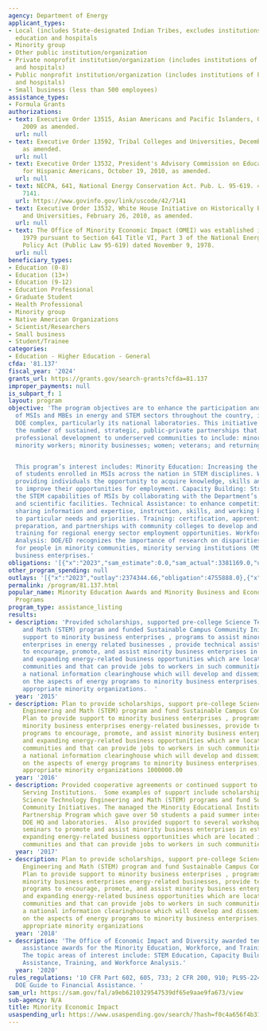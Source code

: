 ```yaml
---
agency: Department of Energy
applicant_types:
- Local (includes State-designated Indian Tribes, excludes institutions of higher
  education and hospitals
- Minority group
- Other public institution/organization
- Private nonprofit institution/organization (includes institutions of higher education
  and hospitals)
- Public nonprofit institution/organization (includes institutions of higher education
  and hospitals)
- Small business (less than 500 employees)
assistance_types:
- Formula Grants
authorizations:
- text: Executive Order 13515, Asian Americans and Pacific Islanders, October 14,
    2009 as amended.
  url: null
- text: Executive Order 13592, Tribal Colleges and Universities, December 8, 2011
    as amended.
  url: null
- text: Executive Order 13532, President's Advisory Commission on Educational Excellence
    for Hispanic Americans, October 19, 2010, as amended.
  url: null
- text: NECPA, 641, National Energy Conservation Act. Pub. L. 95-619. 42 U.S.C. &sect;
    7141.
  url: https://www.govinfo.gov/link/uscode/42/7141
- text: Executive Order 13532, White House Initiative on Historically Black Colleges
    and Universities, February 26, 2010, as amended.
  url: null
- text: The Office of Minority Economic Impact (OMEI) was established in Fiscal Year
    1979 pursuant to Section 641 Title VI, Part 3 of the National Energy Conservation
    Policy Act (Public Law 95-619) dated November 9, 1978.
  url: null
beneficiary_types:
- Education (0-8)
- Education (13+)
- Education (9-12)
- Education Professional
- Graduate Student
- Health Professional
- Minority group
- Native American Organizations
- Scientist/Researchers
- Small business
- Student/Trainee
categories:
- Education - Higher Education - General
cfda: '81.137'
fiscal_year: '2024'
grants_url: https://grants.gov/search-grants?cfda=81.137
improper_payments: null
is_subpart_f: 1
layout: program
objective: 'The program objectives are to enhance the participation and sustainability
  of MSIs and MBEs in energy and STEM sectors throughout the country, including the
  DOE complex, particularly its national laboratories. This initiative is to increase
  the number of sustained, strategic, public-private partnerships that will provide
  professional development to underserved communities to include: minority students;
  minority workers; minority businesses; women; veterans; and returning citizens.


  This program’s interest includes: Minority Education: Increasing the participation
  of students enrolled in MSIs across the nation in STEM disciplines. Workforce Development:
  providing individuals the opportunity to acquire knowledge, skills and training
  to improve their opportunities for employment. Capacity Building: Strengthening
  the STEM capabilities of MSIs by collaborating with the Department’s national laboratories
  and scientific facilities. Technical Assistance: to enhance competitiveness through
  sharing information and expertise, instruction, skills, and working knowledge relative
  to particular needs and priorities. Training: certification, apprenticeship, placement
  preparation, and partnerships with community colleges to develop and deliver targeted
  training for regional energy sector employment opportunities. Workforce/Pipeline
  Analysis: DOE/ED recognizes the importance of research on disparities and opportunities
  for people in minority communities, minority serving institutions (MSIs), and minority
  business enterprises.'
obligations: '[{"x":"2023","sam_estimate":0.0,"sam_actual":3381169.0,"usa_spending_actual":3381169.33},{"x":"2024","sam_estimate":0.0,"sam_actual":26635698.0,"usa_spending_actual":26635698.29},{"x":"2025","sam_estimate":0.0,"sam_actual":3750000.0,"usa_spending_actual":3141217.0}]'
other_program_spending: null
outlays: '[{"x":"2023","outlay":2374344.66,"obligation":4755888.0},{"x":"2024","outlay":1245559.06,"obligation":24861894.0},{"x":"2025","outlay":0.0,"obligation":3141217.0}]'
permalink: /program/81.137.html
popular_name: Minority Education Awards and Minority Business and Economic Development
  Programs
program_type: assistance_listing
results:
- description: 'Provided scholarships, supported pre-college Science Technology Engineering
    and Math (STEM) program and funded Sustainable Campus Community Initiative. Provided
    support to minority business enterprises , programs to assist minority business
    enterprises in energy related businesses , provide technical assistance programs
    to encourage, promote, and assist minority business enterprises in establishing
    and expanding energy-related business opportunities which are located in minority
    communities and that can provide jobs to workers in such communities, provide
    a national information clearinghouse which will develop and disseminate information
    on the aspects of energy programs to minority business enterprises, and other
    appropriate minority organizations.  '
  year: '2015'
- description: Plan to provide scholarships, support pre-college Science Technology
    Engineering and Math (STEM) program and fund Sustainable Campus Community Initiative.
    Plan to provide support to minority business enterprises , programs to assist
    minority business enterprises energy-related businesses, provide technical assistance
    programs to encourage, promote, and assist minority business enterprises in establishing
    and expanding energy-related business opportunities which are located in minority
    communities and that can provide jobs to workers in such communities, provide
    a national information clearinghouse which will develop and disseminate information
    on the aspects of energy programs to minority business enterprises, and other
    appropriate minority organizations 1000000.00
  year: '2016'
- description: Provided cooperative agreements or continued support to 12 Minority
    Serving Institutions.  Some examples of support include scholarships, pre-college
    Science Technology Engineering and Math (STEM) programs and fund Sustainable Campus
    Community Initiatives. The managed the Minority Educational Institution Student
    Partnership Program which gave over 50 students a paid summer internship with
    DOE HQ and laboratories.  Also provided support to several workshops and educational
    seminars to promote and assist minority business enterprises in establishing and
    expanding energy-related business opportunities which are located in minority
    communities and that can provide jobs to workers in such communities
  year: '2017'
- description: Plan to provide scholarships, support pre-college Science Technology
    Engineering and Math (STEM) program and fund Sustainable Campus Community Initiative.
    Plan to provide support to minority business enterprises , programs to assist
    minority business enterprises energy-related businesses, provide technical assistance
    programs to encourage, promote, and assist minority business enterprises in establishing
    and expanding energy-related business opportunities which are located in minority
    communities and that can provide jobs to workers in such communities, provide
    a national information clearinghouse which will develop and disseminate information
    on the aspects of energy programs to minority business enterprises, and other
    appropriate minority organizations
  year: '2018'
- description: 'The Office of Economic Impact and Diversity awarded ten new financial
    assistance awards for the Minority Education, Workforce, and Training (MEWT) Program.
    The topic areas of interest include: STEM Education, Capacity Building, Technical
    Assistance, Training, and Workforce Analysis.'
  year: '2020'
rules_regulations: '10 CFR Part 602, 605, 733; 2 CFR 200, 910; PL95-224; PL106-107;
  DOE Guide to Financial Assistance. '
sam_url: https://sam.gov/fal/a9eb6210329547539df65e9aae9fa673/view
sub-agency: N/A
title: Minority Economic Impact
usaspending_url: https://www.usaspending.gov/search/?hash=f0c4a656f4b31a42c85b41fa87604d28
---
```

